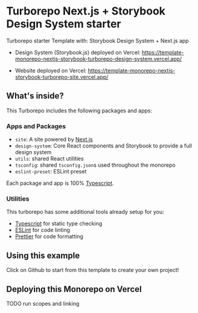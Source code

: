 # Turborepo Next.js + Storybook Design System starter

Turborepo starter Template with: Storybook Design System + Next.js app

- Design System (Storybook.js) deployed on Vercel: https://template-monorepo-nextjs-storybook-turborepo-design-system.vercel.app/

- Website deployed on Vercel: https://template-monorepo-nextjs-storybook-turborepo-site.vercel.app/

## What's inside?

This Turborepo includes the following packages and apps:

### Apps and Packages

- `site`: A site powered by [Next.js](https://nextjs.org)
- `design-system`: Core React components and Storybook to provide a full design system
- `utils`: shared React utilities
- `tsconfig`: shared `tsconfig.json`s used throughout the monorepo
- `eslint-preset`: ESLint preset

Each package and app is 100% [Typescript](https://www.typescriptlang.org/).

### Utilities

This turborepo has some additional tools already setup for you:

- [Typescript](https://www.typescriptlang.org/) for static type checking
- [ESLint](https://eslint.org/) for code linting
- [Prettier](https://prettier.io) for code formatting

## Using this example

Click on Github to start from this template to create your own project!

## Deploying this Monorepo on Vercel

TODO run scopes and linking
